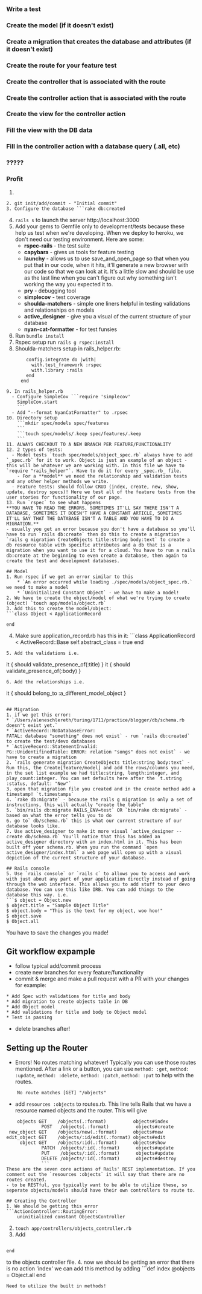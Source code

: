 ### Write a test
### Create the model (if it doesn't exist)
### Create a migration that creates the database and attributes (if it doesn't exist)
### Create the route for your feature test
### Create the controller that is associated with the route
### Create the controller action that is associated with the route
### Create the view for the controller action
### Fill the view with the DB data
### Fill in the controller action with a database query (.all, etc)
### ?????
### Profit

1. ```rails _5.1.7_ new myapp -T --database=postgresql --skip-spring --skip-turbolinks
```
2. git init/add/commit - "Initial commit"
3. Configure the database ```rake db:created
```
4. `rails s` to launch the server http://localhost:3000  
5. Add your gems to Gemfile only to development/tests because these help us test when we're developing. When we deploy to heroku, we don't need our testing environment. Here are some:
    * **rspec-rails** - the test suite
    * **capybara** - gives us tools for feature testing
    * **launchy** - allows us to use save_and_open_page so that when you put that in our code, when it hits, it'll generate a new browser with our code so that we can look at it. It's a little slow and should be use as the last line when you can't figure out why something isn't working the way you expected it to.
    * **pry** - debugging tool
    * **simplecov** - test coverage
    * **shoulda-matchers** - simple one liners helpful in testing validations and relationships on models
    * **active_designer** - give you a visual of the current structure of your database
    * **nyan-cat-formatter** - for test funsies
6. Run `bundle install`
7. Rspec setup run `rails g rspec:install`
8. Shoulda-matchers setup in rails_helper.rb:
    ```Shoulda::Matchers.configure do |config|
        config.integrate do |with|
          with.test_framework :rspec
          with.library :rails
        end
      end
```
9. In rails_helper.rb
  - Configure SimpleCov ```require 'simplecov'
    SimpleCov.start
    ```
  - Add "--format NyanCatFormatter" to .rpsec
10. Directory setup
    ```mkdir spec/models spec/features
    ```
    ```touch spec/models/.keep spec/features/.keep
    ```
11. ALWAYS CHECKOUT TO A NEW BRANCH PER FEATURE/FUNCTIONALITY
12. 2 types of tests:
  - Model tests `touch spec/models/object_spec.rb` always have to add `_spec.rb` for it to work. Object is just an example of an object - this will be whatever we are working with. In this file we have to `require "rails_helper"`. Have to do it for every _spec.rb_ file.
    - For a **model** we need the relationship and validation tests and any other helper methods we write.
  - Feature tests: should follow CRUD (index, create, new, show, update, destroy specs)! Here we test all of the feature tests from the user stories for functionality of our page.
13. Run `rspec` to see what happens
**YOU HAVE TO READ THE ERRORS, SOMETIMES IT'LL SAY THERE ISN'T A DATABASE, SOMETIMES IT DOESN'T HAVE A CONSTANT ARTICLE, SOMETIMES IT'LL SAY THAT THE DATABASE ISN'T A TABLE AND YOU HAVE TO DO A MIGRATION.**
- usually you get an error because you don't have a database so you'll have to run `rails db:create` then do this to create a migration `rails g migration CreateObjects title:string body:text` to create a db resource table with specific attributes and a db that is a  migration when you want to use it for a cloud. You have to run a rails db:create at the beginning to even create a database, then again to create the test and development databases.

## Model
1. Run rspec if we get an error similar to this
    * `An error occurred while loading ./spec/models/object_spec.rb.` we need to make a model
    * `Uninitialized Constant Object` - we have to make a model!
2. We have to create the object/model of what we're trying to create (object) `touch app/models/object.rb`
3. Add this to create the model/object:
```class Object < ApplicationRecord

end
```
4. Make sure application_record.rb has this in it: ```class ApplicationRecord < ActiveRecord::Base
  self.abstract_class = true
end
```
5. Add the validations i.e.
```
  it { should validate_presence_of(:title) }
  it { should validate_presence_of(:body) }
```
6. Add the relationships i.e.
```
  it { should belong_to :a_different_model_object }
```

## Migration
1. if we get this error:
* `/Users/aleneschlereth/turing/1711/practice/blogger/db/schema.rb doesn't exist yet.`
* `ActiveRecord::NoDatabaseError:
FATAL: database "something" does not exist` - run `rails db:created` to create the test/devo databases
* `ActiveRecord::StatementInvalid:
PG::UnidentifinedTable: ERROR: relation "songs" does not exist` - we have to create a migration
2. `rails generate migration CreateObjects title:string body:text` - Run this, the Create[feature/model] and add the rows/columns you need, in the set list example we had title:string, length:integer, and play_count:integer. You can set defaults here after the `t.string :status, default: "New"`
3. open that migration file you created and in the create method add a timestamp! `t.timestamps`
4. `rake db:migrate` - because the rails g migration is only a set of instructions, this will actually "create the table"
5. `bin/rails db:migrate RAILS_ENV=test` OR `bin/rake db:migrate` - based on what the error tells you to do
6. go to` db/schema.rb` this is what our current structure of our database looks like.
7. Use active_designer to make it more visual `active_designer --create db/schema.rb` You'll notice that this has added an active_designer directory with an index.html in it. This has been built off your schema.rb. When you run the command `open active_designer/index.html` a web page will open up with a visual depiction of the current structure of your database.

## Rails console
5. Use `rails console` or `rails c` to allows you to access and work with just about any part of your application directly instead of going through the web interface. This allows you to add stuff to your devo database. You can use this like IRB. You can add things to the database this way. i.e.
```$ object = Object.new
$ object.title = "Sample Object Title"
$ object.body = "This is the text for my object, woo hoo!"
$ object.save
$ Object.all
```
You have to save the changes you made!


## Git workflow expample
- follow typical add/commit process
- create new branches for every feature/functionality
- commit & merge and make a pull request with a PR with your changes for example:
```Add Object Model
* Add Spec with validations for title and body
* Add migration to create objects table in DB
* Add Object model
* Add validations for title and body to Object model
* Test is passing
```
- delete branches after!

## Setting up the Router
- Errors! No routes matching whatever! Typically you can use those routes mentioned. After a link or a button, you can use `method: :get`, `method: :update`, `method: :delete`, `method: :patch`, `method: :put` to help with the routes.
```ActionController::RoutingError:
    No route matches [GET] "/objects"
```
- add `resources :objects` to routes.rb. This line tells Rails that we have a resource named objects and the router. This will give
```      Prefix Verb   URI Pattern                  Controller#Action
    objects GET    /objects(.:format)          objects#index
             POST   /objects(.:format)          objects#create
 new_object GET    /objects/new(.:format)      objects#new
edit_object GET    /objects/:id/edit(.:format) objects#edit
     object GET    /objects/:id(.:format)      objects#show
             PATCH  /objects/:id(.:format)      objects#update
             PUT    /objects/:id(.:format)      objects#update
             DELETE /objects/:id(.:format)      objects#destroy
             ```
These are the seven core actions of Rails' REST implementation. If you comment out the `resources :objects` it will say that there are no routes created.
- to be RESTful, you typically want to be able to utilize these, so seperate objects/models should have their own controllers to route to.

## Creating the Controller
1. We should be getting this error
```ActionController::RoutingError:
    uninitialized constant ObjectsController
```
2. `touch app/controllers/objects_controller.rb`
3. Add
```class ObjectsController < ApplicationController

end
```
to the objects controller file.
4. now we should be getting an error that there is no action 'index' we can add this method by adding ```def index
  @objects = Object.all
end
```
Need to utilize the built in methods!
